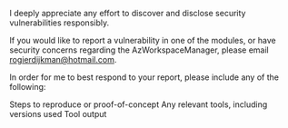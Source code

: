 I deeply appreciate any effort to discover and disclose security vulnerabilities responsibly.

If you would like to report a vulnerability in one of the modules, or have security concerns regarding the AzWorkspaceManager, please email rogierdijkman@hotmail.com.

In order for me to best respond to your report, please include any of the following:

Steps to reproduce or proof-of-concept
Any relevant tools, including versions used
Tool output
